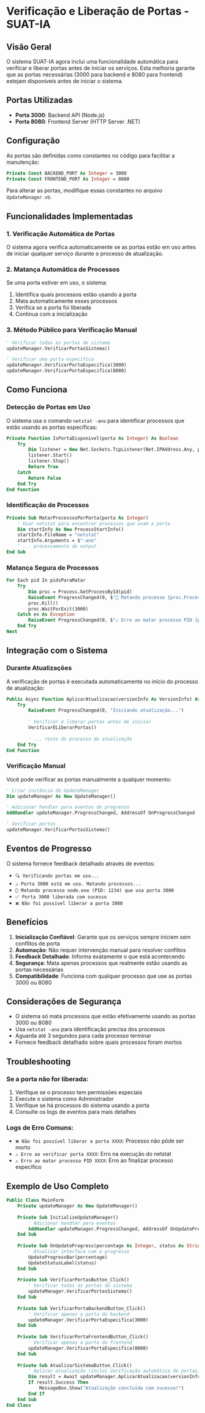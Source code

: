 # Verificação e Liberação de Portas - SUAT-IA

## Visão Geral

O sistema SUAT-IA agora inclui uma funcionalidade automática para verificar e liberar portas antes de iniciar os serviços. Esta melhoria garante que as portas necessárias (3000 para backend e 8080 para frontend) estejam disponíveis antes de iniciar o sistema.

## Portas Utilizadas

- **Porta 3000**: Backend API (Node.js)
- **Porta 8080**: Frontend Server (HTTP Server .NET)

## Configuração

As portas são definidas como constantes no código para facilitar a manutenção:

```vb
Private Const BACKEND_PORT As Integer = 3000
Private Const FRONTEND_PORT As Integer = 8080
```

Para alterar as portas, modifique essas constantes no arquivo `UpdateManager.vb`.

## Funcionalidades Implementadas

### 1. Verificação Automática de Portas

O sistema agora verifica automaticamente se as portas estão em uso antes de iniciar qualquer serviço durante o processo de atualização.

### 2. Matança Automática de Processos

Se uma porta estiver em uso, o sistema:
1. Identifica quais processos estão usando a porta
2. Mata automaticamente esses processos
3. Verifica se a porta foi liberada
4. Continua com a inicialização

### 3. Método Público para Verificação Manual

```vb
' Verificar todas as portas do sistema
updateManager.VerificarPortasSistema()

' Verificar uma porta específica
updateManager.VerificarPortaEspecifica(3000)
updateManager.VerificarPortaEspecifica(8080)
```

## Como Funciona

### Detecção de Portas em Uso

O sistema usa o comando `netstat -ano` para identificar processos que estão usando as portas específicas:

```vb
Private Function IsPortaDisponivel(porta As Integer) As Boolean
    Try
        Dim listener = New Net.Sockets.TcpListener(Net.IPAddress.Any, porta)
        listener.Start()
        listener.Stop()
        Return True
    Catch
        Return False
    End Try
End Function
```

### Identificação de Processos

```vb
Private Sub MatarProcessosPorPorta(porta As Integer)
    ' Usar netstat para encontrar processos que usam a porta
    Dim startInfo As New ProcessStartInfo()
    startInfo.FileName = "netstat"
    startInfo.Arguments = $"-ano"
    ' ... processamento do output
End Sub
```

### Matança Segura de Processos

```vb
For Each pid In pidsParaMatar
    Try
        Dim proc = Process.GetProcessById(pid)
        RaiseEvent ProgressChanged(0, $"🔄 Matando processo {proc.ProcessName} (PID: {pid}) que usa porta {porta}")
        proc.Kill()
        proc.WaitForExit(3000)
    Catch ex As Exception
        RaiseEvent ProgressChanged(0, $"⚠️ Erro ao matar processo PID {pid}: {ex.Message}")
    End Try
Next
```

## Integração com o Sistema

### Durante Atualizações

A verificação de portas é executada automaticamente no início do processo de atualização:

```vb
Public Async Function AplicarAtualizacao(versionInfo As VersionInfo) As Task(Of UpdateResult)
    Try
        RaiseEvent ProgressChanged(0, "Iniciando atualização...")
        
        ' Verificar e liberar portas antes de iniciar
        VerificarELiberarPortas()
        
        ' ... resto do processo de atualização
    End Try
End Function
```

### Verificação Manual

Você pode verificar as portas manualmente a qualquer momento:

```vb
' Criar instância do UpdateManager
Dim updateManager As New UpdateManager()

' Adicionar handler para eventos de progresso
AddHandler updateManager.ProgressChanged, AddressOf OnProgressChanged

' Verificar portas
updateManager.VerificarPortasSistema()
```

## Eventos de Progresso

O sistema fornece feedback detalhado através de eventos:

- `🔍 Verificando portas em uso...`
- `⚠️ Porta 3000 está em uso. Matando processos...`
- `🔄 Matando processo node.exe (PID: 1234) que usa porta 3000`
- `✅ Porta 3000 liberada com sucesso`
- `❌ Não foi possível liberar a porta 3000`

## Benefícios

1. **Inicialização Confiável**: Garante que os serviços sempre iniciem sem conflitos de porta
2. **Automação**: Não requer intervenção manual para resolver conflitos
3. **Feedback Detalhado**: Informa exatamente o que está acontecendo
4. **Segurança**: Mata apenas processos que realmente estão usando as portas necessárias
5. **Compatibilidade**: Funciona com qualquer processo que use as portas 3000 ou 8080

## Considerações de Segurança

- O sistema só mata processos que estão efetivamente usando as portas 3000 ou 8080
- Usa `netstat -ano` para identificação precisa dos processos
- Aguarda até 3 segundos para cada processo terminar
- Fornece feedback detalhado sobre quais processos foram mortos

## Troubleshooting

### Se a porta não for liberada:

1. Verifique se o processo tem permissões especiais
2. Execute o sistema como Administrador
3. Verifique se há processos do sistema usando a porta
4. Consulte os logs de eventos para mais detalhes

### Logs de Erro Comuns:

- `❌ Não foi possível liberar a porta XXXX`: Processo não pôde ser morto
- `⚠️ Erro ao verificar porta XXXX`: Erro na execução do netstat
- `⚠️ Erro ao matar processo PID XXXX`: Erro ao finalizar processo específico

## Exemplo de Uso Completo

```vb
Public Class MainForm
    Private updateManager As New UpdateManager()
    
    Private Sub InitializeUpdateManager()
        ' Adicionar handler para eventos
        AddHandler updateManager.ProgressChanged, AddressOf OnUpdateProgress
    End Sub
    
    Private Sub OnUpdateProgress(percentage As Integer, status As String)
        ' Atualizar interface com o progresso
        UpdateProgressBar(percentage)
        UpdateStatusLabel(status)
    End Sub
    
    Private Sub VerificarPortasButton_Click()
        ' Verificar todas as portas do sistema
        updateManager.VerificarPortasSistema()
    End Sub
    
    Private Sub VerificarPortaBackendButton_Click()
        ' Verificar apenas a porta do backend
        updateManager.VerificarPortaEspecifica(3000)
    End Sub
    
    Private Sub VerificarPortaFrontendButton_Click()
        ' Verificar apenas a porta do frontend
        updateManager.VerificarPortaEspecifica(8080)
    End Sub
    
    Private Sub AtualizarSistemaButton_Click()
        ' Aplicar atualização (inclui verificação automática de portas)
        Dim result = Await updateManager.AplicarAtualizacao(versionInfo)
        If result.Success Then
            MessageBox.Show("Atualização concluída com sucesso!")
        End If
    End Sub
End Class
```
